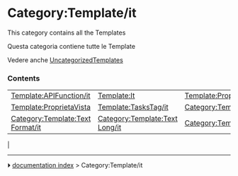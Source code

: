 # Category:Template/it
This category contains all the Templates

Questa categoria contiene tutte le Template

Vedere anche [UncategorizedTemplates](Special_UncategorizedTemplates.md)

### Contents

|     |     |     |
| --- | --- | --- |
| [Template:APIFunction/it](Template_APIFunction/it.md) | [Template:It](Template_It.md) | [Template:ProprietaDati](Template_ProprietaDati.md) |
| [Template:ProprietaVista](Template_ProprietaVista.md) | [Template:TasksTag/it](Template_TasksTag/it.md) | [Category:Template:Doc/it](Category_Template_Doc/it.md) |
| [Category:Template:Text Format/it](Category_Template_Text_Format/it.md) | [Category:Template:Text Long/it](Category_Template_Text_Long/it.md) | [Category:Template:Text/it](Category_Template_Text/it.md) |
|



---
⏵ [documentation index](../README.md) > Category:Template/it

